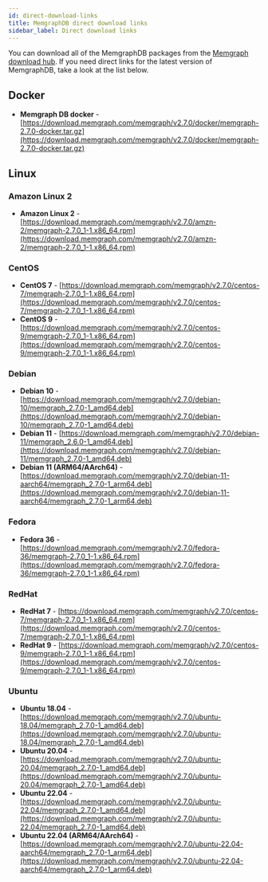 ```yaml
---
id: direct-download-links
title: MemgraphDB direct download links
sidebar_label: Direct download links
---
```


You can download all of the MemgraphDB packages from the [Memgraph download
hub](https://memgraph.com/download/). If you need direct links for the latest
version of MemgraphDB, take a look at the list below.

## Docker

- **Memgraph DB docker** -
  [https://download.memgraph.com/memgraph/v2.7.0/docker/memgraph-2.7.0-docker.tar.gz](https://download.memgraph.com/memgraph/v2.7.0/docker/memgraph-2.7.0-docker.tar.gz)

## Linux

### Amazon Linux 2

- **Amazon Linux 2** -
  [https://download.memgraph.com/memgraph/v2.7.0/amzn-2/memgraph-2.7.0_1-1.x86_64.rpm](https://download.memgraph.com/memgraph/v2.7.0/amzn-2/memgraph-2.7.0_1-1.x86_64.rpm)


### CentOS

- **CentOS 7** -
  [https://download.memgraph.com/memgraph/v2.7.0/centos-7/memgraph-2.7.0_1-1.x86_64.rpm](https://download.memgraph.com/memgraph/v2.7.0/centos-7/memgraph-2.7.0_1-1.x86_64.rpm)
- **CentOS 9** -
  [https://download.memgraph.com/memgraph/v2.7.0/centos-9/memgraph-2.7.0_1-1.x86_64.rpm](https://download.memgraph.com/memgraph/v2.7.0/centos-9/memgraph-2.7.0_1-1.x86_64.rpm)

### Debian

- **Debian 10** -
  [https://download.memgraph.com/memgraph/v2.7.0/debian-10/memgraph_2.7.0-1_amd64.deb](https://download.memgraph.com/memgraph/v2.7.0/debian-10/memgraph_2.7.0-1_amd64.deb)
- **Debian 11** -
  [https://download.memgraph.com/memgraph/v2.7.0/debian-11/memgraph_2.6.0-1_amd64.deb](https://download.memgraph.com/memgraph/v2.7.0/debian-11/memgraph_2.7.0-1_amd64.deb)
- **Debian 11 (ARM64/AArch64)** -
  [https://download.memgraph.com/memgraph/v2.7.0/debian-11-aarch64/memgraph_2.7.0-1_arm64.deb](https://download.memgraph.com/memgraph/v2.7.0/debian-11-aarch64/memgraph_2.7.0-1_arm64.deb)


### Fedora

- **Fedora 36** - [https://download.memgraph.com/memgraph/v2.7.0/fedora-36/memgraph-2.7.0_1-1.x86_64.rpm](https://download.memgraph.com/memgraph/v2.7.0/fedora-36/memgraph-2.7.0_1-1.x86_64.rpm)

### RedHat

- **RedHat 7** -
  [https://download.memgraph.com/memgraph/v2.7.0/centos-7/memgraph-2.7.0_1-1.x86_64.rpm](https://download.memgraph.com/memgraph/v2.7.0/centos-7/memgraph-2.7.0_1-1.x86_64.rpm)
- **RedHat 9** -
  [https://download.memgraph.com/memgraph/v2.7.0/centos-9/memgraph-2.7.0_1-1.x86_64.rpm](https://download.memgraph.com/memgraph/v2.7.0/centos-9/memgraph-2.7.0_1-1.x86_64.rpm)


### Ubuntu

- **Ubuntu 18.04** -
  [https://download.memgraph.com/memgraph/v2.7.0/ubuntu-18.04/memgraph_2.7.0-1_amd64.deb](https://download.memgraph.com/memgraph/v2.7.0/ubuntu-18.04/memgraph_2.7.0-1_amd64.deb)
- **Ubuntu 20.04** -
  [https://download.memgraph.com/memgraph/v2.7.0/ubuntu-20.04/memgraph_2.7.0-1_amd64.deb](https://download.memgraph.com/memgraph/v2.7.0/ubuntu-20.04/memgraph_2.7.0-1_amd64.deb)
- **Ubuntu 22.04** -
  [https://download.memgraph.com/memgraph/v2.7.0/ubuntu-22.04/memgraph_2.7.0-1_amd64.deb](https://download.memgraph.com/memgraph/v2.7.0/ubuntu-22.04/memgraph_2.7.0-1_amd64.deb)
- **Ubuntu 22.04 (ARM64/AArch64)** -
  [https://download.memgraph.com/memgraph/v2.7.0/ubuntu-22.04-aarch64/memgraph_2.7.0-1_arm64.deb](https://download.memgraph.com/memgraph/v2.7.0/ubuntu-22.04-aarch64/memgraph_2.7.0-1_arm64.deb)